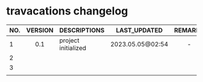# travacations changelog

| NO. | VERSION | DESCRIPTIONS | LAST_UPDATED | REMARKS |
|---  |:-------:|---           |:------------:|:-------:|
|  1  |   0.1   | project initialized | 2023.05.05@02:54 |    -     |
|  2  |         |              |              |         |
|  3  |         |              |              |         |
|     |         |              |              |         |
